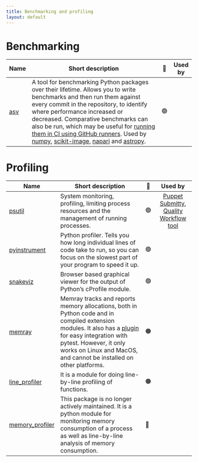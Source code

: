 ```yaml
---
title: Benchmarking and profiling
layout: default
---
```


# Benchmarking

| Name                                                          | Short description                                                                                                                                                                                                                                                                                     | 🚦  | Used by |
| ------------------------------------------------------------- | ----------------------------------------------------------------------------------------------------------------------------------------------------------------------------------------------------------------------------------------------------------------------------------------------------- | --- | :-----:       |
| [asv](https://asv.readthedocs.io/en/stable/)                  | A tool for benchmarking Python packages over their lifetime. Allows you to write benchmarks and then run them against every commit in the repository, to identify where performance increased or decreased. Comparative benchmarks can also be run, which may be useful for [running them in CI using GitHub runners](https://labs.quansight.org/blog/2021/08/github-actions-benchmarks). Used by [numpy](https://github.com/numpy/numpy/tree/main/benchmarks), [scikit-image](https://github.com/scikit-image/scikit-image/tree/main/benchmarks), [napari](https://github.com/napari/napari/tree/main/napari/benchmarks) and [astropy](https://github.com/astropy/astropy-benchmarks).                                                                              | 🟢  |         |



# Profiling
| Name                                                          | Short description                                                                                                                                                                                                                                                                                     | 🚦  | Used by |
| ------------------------------------------------------------- | ----------------------------------------------------------------------------------------------------------------------------------------------------------------------------------------------------------------------------------------------------------------------------------------------------- | --- | :-----: |
| [psutil](https://psutil.readthedocs.io/en/latest/)          | System monitoring, profiling, limiting process resources and the management of running processes. | 🟢  | [Puppet Submitty](https://github.com/UCL-ARC/puppet-submitty), [Quality Workflow tool](https://github.com/UCL-ARC/qw) |
| [pyinstrument](https://pyinstrument.readthedocs.io/en/stable) | Python profiler. Tells you how long individual lines of code take to run, so you can focus on the slowest part of your program to speed it up.  | 🟢  |         |
| [snakeviz](https://jiffyclub.github.io/snakeviz/)             | Browser based graphical viewer for the output of Python’s cProfile module.    | 🟢  |   
| [memray](https://bloomberg.github.io/memray/)                 | Memray tracks and reports memory allocations, both in Python code and in compiled extension modules. It also has a [plugin](https://pytest-memray.readthedocs.io/en/latest/) for easy integration with pytest. However, it only works on Linux and MacOS, and cannot be installed on other platforms. | 🟠  |         |
| [line_profiler](https://pypi.org/project/line-profiler/)      | It is a module for doing line-by-line profiling of functions.  | 🟠  |         |
| [memory_profiler](https://pypi.org/project/memory-profiler/)  | This package is no longer actively maintained. It is a python module for monitoring memory consumption of a process as well as line-by-line analysis of memory consumption.   | 🔴  |         |